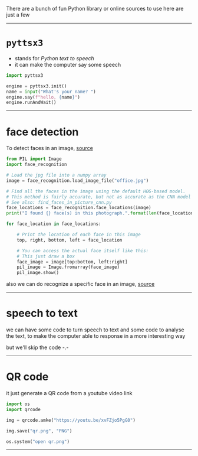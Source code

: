 There are a bunch of fun Python library or online sources to use
here are just a few
___

# `pyttsx3`
* stands for *Python text to speech*
* it can make the computer say some speech

```python
import pyttsx3

engine = pyttsx3.init()
name = input("What's your name? ")
engine.say(f"hello, {name}")
engine.runAndWait()
```
___

# face detection

To detect faces in an image, [source](https://github.com/ageitgey/face_recognition/blob/master/examples/find_faces_in_picture.py)
```python
from PIL import Image
import face_recognition

# Load the jpg file into a numpy array
image = face_recognition.load_image_file("office.jpg")

# Find all the faces in the image using the default HOG-based model.
# This method is fairly accurate, but not as accurate as the CNN model and not GPU accelerated.
# See also: find_faces_in_picture_cnn.py
face_locations = face_recognition.face_locations(image)
print("I found {} face(s) in this photograph.".format(len(face_locations)))

for face_location in face_locations:

    # Print the location of each face in this image
    top, right, bottom, left = face_location

    # You can access the actual face itself like this:
    # This just draw a box
    face_image = image[top:bottom, left:right]
    pil_image = Image.fromarray(face_image)
    pil_image.show()
```

also we can do recognize a specific face in an image, [source](https://github.com/ageitgey/face_recognition/blob/master/examples/identify_and_draw_boxes_on_faces.py)
___

# speech to text

we can have some code to turn speech to text
and some code to analyse the text, to make the computer able to response in a more interesting way

but we'll skip the code -.-
___

# QR code
it just generate a QR code from a youtube video link

```python
import os
import qrcode

img = qrcode.amke("https://youtu.be/xvFZjo5PgG0")

img.save("qr.png", "PNG")

os.system("open qr.png")
```
___
